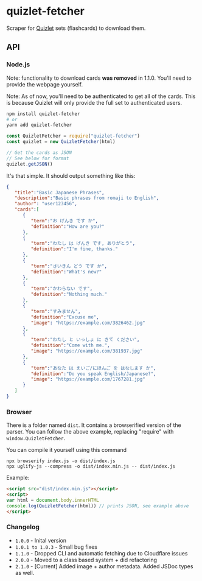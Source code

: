 # quizlet-fetcher

Scraper for [Quizlet](https://quizlet.com) sets (flashcards) to download them.

## API

### Node.js

Note: functionality to download cards **was removed** in 1.1.0. You'll need to provide the webpage yourself.

Note: As of now, you'll need to be authenticated to get all of the cards. This is because Quizlet will only provide the full set to authenticated users.

```bash
npm install quizlet-fetcher
# or
yarn add quizlet-fetcher
```

```js
const QuizletFetcher = require("quizlet-fetcher")
const quizlet = new QuizletFetcher(html) 

// Get the cards as JSON
// See below for format
quizlet.getJSON()
```

It's that simple. It should output something like this:

```json
{
   "title":"Basic Japanese Phrases",
   "description":"Basic phrases from romaji to English",
   "author": "user123456",
   "cards":[
      {
         "term":"お げんき です か",
         "definition":"How are you?"
      },
      {
         "term":"わたし は げんき です, ありがとう",
         "definition":"I'm fine, thanks."
      },
      {
         "term":"さいきん どう です か",
         "definition":"What's new?"
      },
      {
         "term":"かわらない です",
         "definition":"Nothing much."
      },
      {
         "term":"すみません",
         "definition":"Excuse me",
         "image": "https://example.com/3826462.jpg"
      },
      {
         "term":"わたし と いっしょ に きて ください",
         "definition":"Come with me.",
         "image": "https://example.com/381937.jpg"
      },
      {
         "term":"あなた は えいご/にほんご を はなします か",
         "definition":"Do you speak English/Japanese?",
         "image": "https://example.com/1767281.jpg"
      }
   ]
}
```

### Browser

There is a folder named `dist`. It contains a browserified version of the parser. You can follow the above example, replacing "require" with `window.QuizletFetcher`.

You can compile it yourself using this command
```
npx browserify index.js -o dist/index.js
npx uglify-js --compress -o dist/index.min.js -- dist/index.js
```

Example:
```html
<script src="dist/index.min.js"></script>
<script>
var html = document.body.innerHTML
console.log(QuizletFetcher(html)) // prints JSON, see example above
</script>
```

### Changelog


- `1.0.0` - Inital version
- `1.0.1 to 1.0.3` - Small bug fixes
- `1.1.0` - Dropped CLI and automatic fetching due to Cloudflare issues
- `2.0.0` - Moved to a class based system + did refactoring
- `2.1.0` - \[Current\] Added image + author metadata. Added JSDoc types as well.